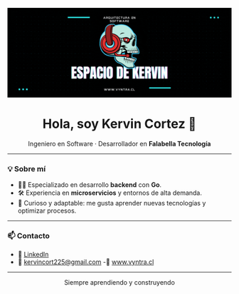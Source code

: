<p align="center">
  <img src="banner.gif" alt="Banner de Kervin" />
</p>

<h1 align="center">Hola, soy Kervin Cortez 👋</h1>

<p align="center">
Ingeniero en Software · Desarrollador en <strong>Falabella Tecnología</strong>  
</p>

---

### 💡 Sobre mí
- 👨‍💻 Especializado en desarrollo **backend** con **Go**.  
- 🛠️ Experiencia en **microservicios** y entornos de alta demanda.  
- 🚀 Curioso y adaptable: me gusta aprender nuevas tecnologías y optimizar procesos.  

---

### 📫 Contacto
- 📎 [LinkedIn](https://www.linkedin.com/in/kervincort225/)  
- 📧 kervincort225@gmail.com
-📎 www.vyntra.cl 

---

<p align="center">Siempre aprendiendo y construyendo</p>
